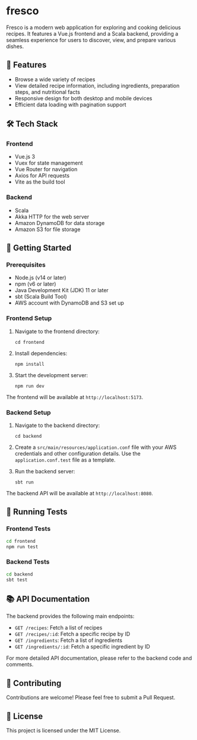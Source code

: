 # fresco

Fresco is a modern web application for exploring and cooking delicious recipes. It features a Vue.js frontend and a Scala backend, providing a seamless experience for users to discover, view, and prepare various dishes.

## 🚀 Features

- Browse a wide variety of recipes
- View detailed recipe information, including ingredients, preparation steps, and nutritional facts
- Responsive design for both desktop and mobile devices
- Efficient data loading with pagination support

## 🛠️ Tech Stack

### Frontend
- Vue.js 3
- Vuex for state management
- Vue Router for navigation
- Axios for API requests
- Vite as the build tool

### Backend
- Scala
- Akka HTTP for the web server
- Amazon DynamoDB for data storage
- Amazon S3 for file storage

## 🚀 Getting Started

### Prerequisites

- Node.js (v14 or later)
- npm (v6 or later)
- Java Development Kit (JDK) 11 or later
- sbt (Scala Build Tool)
- AWS account with DynamoDB and S3 set up

### Frontend Setup

1. Navigate to the frontend directory:
   ```
   cd frontend
   ```

2. Install dependencies:
   ```
   npm install
   ```

3. Start the development server:
   ```
   npm run dev
   ```

The frontend will be available at `http://localhost:5173`.

### Backend Setup

1. Navigate to the backend directory:
   ```
   cd backend
   ```

2. Create a `src/main/resources/application.conf` file with your AWS credentials and other configuration details. Use the `application.conf.test` file as a template.

3. Run the backend server:
   ```
   sbt run
   ```

The backend API will be available at `http://localhost:8080`.

## 🧪 Running Tests

### Frontend Tests
```sh
cd frontend
npm run test
```

### Backend Tests
```sh
cd backend
sbt test
```

## 📚 API Documentation

The backend provides the following main endpoints:

- `GET /recipes`: Fetch a list of recipes
- `GET /recipes/:id`: Fetch a specific recipe by ID
- `GET /ingredients`: Fetch a list of ingredients
- `GET /ingredients/:id`: Fetch a specific ingredient by ID

For more detailed API documentation, please refer to the backend code and comments.

## 🤝 Contributing

Contributions are welcome! Please feel free to submit a Pull Request.

## 📄 License

This project is licensed under the MIT License.
